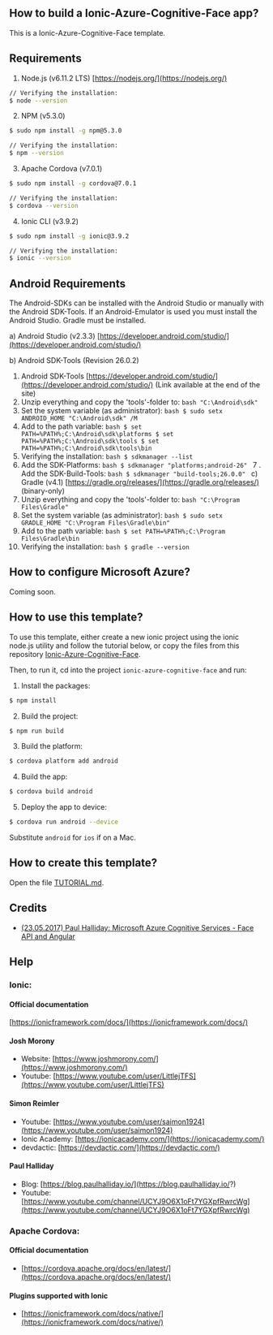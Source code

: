 ## How to build a Ionic-Azure-Cognitive-Face app?

This is a Ionic-Azure-Cognitive-Face template.

## Requirements
1. Node.js (v6.11.2 LTS) [https://nodejs.org/](https://nodejs.org/)
  ```bash
  // Verifying the installation:
  $ node --version
  ```
2. NPM (v5.3.0)
  ```bash
  $ sudo npm install -g npm@5.3.0
  ```
  ```bash
  // Verifying the installation:
  $ npm --version
  ```
3. Apache Cordova (v7.0.1)
  ```bash
  $ sudo npm install -g cordova@7.0.1
  ```
  ```bash
  // Verifying the installation:
  $ cordova --version
  ```
4. Ionic CLI (v3.9.2)
  ```bash
  $ sudo npm install -g ionic@3.9.2
  ```
  ```bash
  // Verifying the installation:
  $ ionic --version
  ```

## Android Requirements
The Android-SDKs can be installed with the Android Studio or manually with the Android SDK-Tools. If an Android-Emulator is used you must install the Android Studio. Gradle must be installed.

a) Android Studio (v2.3.3) [https://developer.android.com/studio/](https://developer.android.com/studio/)

b) Android SDK-Tools (Revision 26.0.2)
  1. Android SDK-Tools [https://developer.android.com/studio/](https://developer.android.com/studio/) (Link available at the end of the site)
  2. Unzip everything and copy the 'tools'-folder to:
    ```bash
    "C:\Android\sdk"
    ```
  3. Set the system variable (as administrator):
    ```bash
    $ sudo setx ANDROID_HOME "C:\Android\sdk" /M
    ```
  4. Add to the path variable:
    ```bash
    $ set PATH=%PATH%;C:\Android\sdk\platforms
    $ set PATH=%PATH%;C:\Android\sdk\tools
    $ set PATH=%PATH%;C:\Android\sdk\tools\bin
    ```
  5. Verifying the installation:
    ```bash
    $ sdkmanager --list
    ```
  6. Add the SDK-Platforms:
    ```bash
    $ sdkmanager "platforms;android-26"
    ```
  7 . Add the SDK-Build-Tools:
    ```bash
    $ sdkmanager "build-tools;26.0.0"
    ```
c) Gradle (v4.1) [https://gradle.org/releases/](https://gradle.org/releases/) (binary-only)
  1. Unzip everything and copy the 'tools'-folder to:
    ```bash
    "C:\Program Files\Gradle"
    ```
  2. Set the system variable (as administrator):
    ```bash
    $ sudo setx GRADLE_HOME "C:\Program Files\Gradle\bin"
    ```
  4. Add to the path variable:
    ```bash
    $ set PATH=%PATH%;C:\Program Files\Gradle\bin
    ```
  5. Verifying the installation:
    ```bash
    $ gradle --version
    ```

## How to configure Microsoft Azure?

Coming soon.

## How to use this template?

To use this template, either create a new ionic project using the ionic node.js utility and follow the tutorial below, or copy the files from this repository [Ionic-Azure-Cognitive-Face](https://github.com/jschax/ionic-azure-cognitive-face).

Then, to run it, cd into the project `ionic-azure-cognitive-face` and run:

1. Install the packages:
  ```bash
  $ npm install
  ```
2. Build the project:
  ```bash
  $ npm run build
  ```
3. Build the platform:
  ```bash
  $ cordova platform add android
  ```
4. Build the app:
  ```bash
  $ cordova build android
  ```
5. Deploy the app to device:
  ```bash
  $ cordova run android --device
  ```

Substitute `android` for `ios` if on a Mac.

## How to create this template?
Open the file [TUTORIAL.md](TUTORIAL.md).

## Credits
- [(23.05.2017) Paul Halliday: Microsoft Azure Cognitive Services - Face API and Angular](https://www.youtube.com/watch?v=779BSFoiJXA)


## Help
### Ionic:

#### Official documentation
[https://ionicframework.com/docs/](https://ionicframework.com/docs/)

#### Josh Morony
- Website: [https://www.joshmorony.com/](https://www.joshmorony.com/)
- Youtube: [https://www.youtube.com/user/LittlejTFS](https://www.youtube.com/user/LittlejTFS)

#### Simon Reimler
- Youtube: [https://www.youtube.com/user/saimon1924](https://www.youtube.com/user/saimon1924)
- Ionic Academy: [https://ionicacademy.com/](https://ionicacademy.com/)
- devdactic: [https://devdactic.com/](https://devdactic.com/)

#### Paul Halliday
- Blog: [https://blog.paulhalliday.io/](https://blog.paulhalliday.io/?)
- Youtube: [https://www.youtube.com/channel/UCYJ9O6X1oFt7YGXpfRwrcWg](https://www.youtube.com/channel/UCYJ9O6X1oFt7YGXpfRwrcWg)

### Apache Cordova:
#### Official documentation
- [https://cordova.apache.org/docs/en/latest/](https://cordova.apache.org/docs/en/latest/)

#### Plugins supported with Ionic
- [https://ionicframework.com/docs/native/](https://ionicframework.com/docs/native/) 
